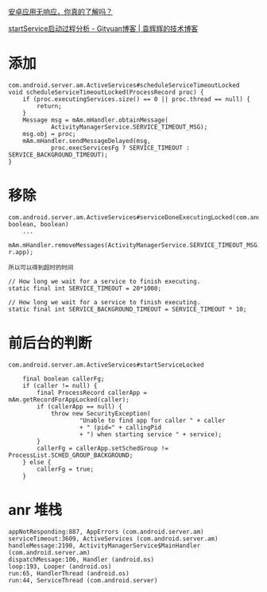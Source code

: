 [安卓应用无响应，你真的了解吗？](https://mp.weixin.qq.com/s?__biz=MzI5NjE3NzA4Mg==&mid=2650359967&idx=1&sn=7d59915254a6a346c4d5eda369141eb6&chksm=f445b44ac3323d5c458405f6500d50e875fd374e629bbc7158a1d7105a581766a28706444764&mpshare=1&scene=1&srcid=&pass_ticket=L9MQbF6uhaOTmPU7yqV4H7YT2ItYKOL0RacATooz4V7SEWvXnButGHwaERsWeKsp#rd)

[startService启动过程分析 - Gityuan博客 | 袁辉辉的技术博客](http://gityuan.com/2016/03/06/start-service/)
  
# 添加
    com.android.server.am.ActiveServices#scheduleServiceTimeoutLocked
    void scheduleServiceTimeoutLocked(ProcessRecord proc) {
        if (proc.executingServices.size() == 0 || proc.thread == null) {
            return;
        }
        Message msg = mAm.mHandler.obtainMessage(
                ActivityManagerService.SERVICE_TIMEOUT_MSG);
        msg.obj = proc;
        mAm.mHandler.sendMessageDelayed(msg,
                proc.execServicesFg ? SERVICE_TIMEOUT : SERVICE_BACKGROUND_TIMEOUT);
    }
    
# 移除
    com.android.server.am.ActiveServices#serviceDoneExecutingLocked(com.android.server.am.ServiceRecord, boolean, boolean)
        ...
                    mAm.mHandler.removeMessages(ActivityManagerService.SERVICE_TIMEOUT_MSG, r.app);
    
    所以可以得到超时的时间
    
    // How long we wait for a service to finish executing.
    static final int SERVICE_TIMEOUT = 20*1000;

    // How long we wait for a service to finish executing.
    static final int SERVICE_BACKGROUND_TIMEOUT = SERVICE_TIMEOUT * 10;
    
# 前后台的判断
    com.android.server.am.ActiveServices#startServiceLocked
    
        final boolean callerFg;
        if (caller != null) {
            final ProcessRecord callerApp = mAm.getRecordForAppLocked(caller);
            if (callerApp == null) {
                throw new SecurityException(
                        "Unable to find app for caller " + caller
                        + " (pid=" + callingPid
                        + ") when starting service " + service);
            }
            callerFg = callerApp.setSchedGroup != ProcessList.SCHED_GROUP_BACKGROUND;
        } else {
            callerFg = true;
        }
# anr 堆栈
    appNotResponding:887, AppErrors (com.android.server.am)
    serviceTimeout:3609, ActiveServices (com.android.server.am)
    handleMessage:2190, ActivityManagerService$MainHandler (com.android.server.am)
    dispatchMessage:106, Handler (android.os)
    loop:193, Looper (android.os)
    run:65, HandlerThread (android.os)
    run:44, ServiceThread (com.android.server)